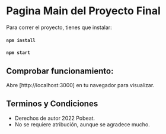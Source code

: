 # Pagina Main del Proyecto Final

Para correr el proyecto, tienes que instalar:

#### `npm install`

#### `npm start`


## Comprobar funcionamiento: 

Abre [http://localhost:3000] en tu navegador para visualizar.


## Terminos y Condiciones

- Derechos de autor 2022 Pobeat.
- No se requiere atribución, aunque se agradece mucho.



